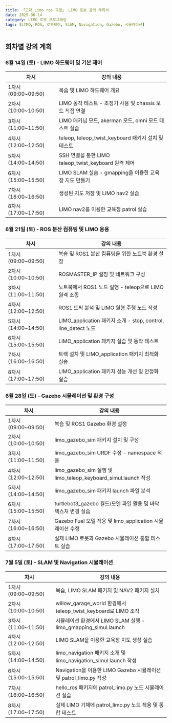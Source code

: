 ```yaml
---
title: 「고대_Limo ros 과정」 LIMO 로봇 강의 계획서
date: 2025-06-14
category: LIMO 로봇 프로그래밍
tags: [LIMO, ROS, 로봇제어, SLAM, Navigation, Gazebo, 시뮬레이션]
---
```


## 회차별 강의 계획

### 6월 14일 (토) - LIMO 하드웨어 및 기본 제어

| 차시                | 강의 내용                                                |
| ------------------- | -------------------------------------------------------- |
| 1차시 (09:00~09:50) | 복습 및 LIMO 하드웨어 개요                               |
| 2차시 (10:00~10:50) | LIMO 동작 테스트 - 조정기 사용 및 chassis 보드 직접 연결 |
| 3차시 (11:00~11:50) | LIMO 매카넘 모드, akerman 모드, omni 모드 테스트 실습    |
| 4차시 (12:00~12:50) | teleop, teleop_twist_keyboard 패키지 설치 및 테스트      |
| 5차시 (14:00~14:50) | SSH 연결을 통한 LIMO teleop_twist_keyboard 원격 제어     |
| 6차시 (15:00~15:50) | LIMO SLAM 실습 - gmapping을 이용한 교육장 지도 만들기    |
| 7차시 (16:00~16:50) | 생성된 지도 저장 및 LIMO nav2 실습                       |
| 8차시 (17:00~17:50) | LIMO nav2를 이용한 교육장 patrol 실습                    |

### 6월 21일 (토) - ROS 분산 컴퓨팅 및 LIMO 응용

| 차시                | 강의 내용                                                      |
| ------------------- | -------------------------------------------------------------- |
| 1차시 (09:00~09:50) | 복습 및 ROS1 분산 컴퓨팅을 위한 노트북 환경 설정               |
| 2차시 (10:00~10:50) | ROSMASTER_IP 설정 및 네트워크 구성                             |
| 3차시 (11:00~11:50) | 노트북에서 ROS1 노드 실행 - teleop으로 LIMO 원격 조종          |
| 4차시 (12:00~12:50) | ROS1 토픽 분석 및 LIMO 원형 주행 노드 작성                     |
| 5차시 (14:00~14:50) | LIMO_application 패키지 소개 - stop, control, line_detect 노드 |
| 6차시 (15:00~15:50) | LIMO_application 패키지 실습 및 동작 테스트                    |
| 7차시 (16:00~16:50) | 트랙 설치 및 LIMO_application 패키지 최적화 실습               |
| 8차시 (17:00~17:50) | LIMO_application 패키지 성능 개선 및 안정화 실습               |

### 6월 28일 (토) - Gazebo 시뮬레이션 및 환경 구성

| 차시                | 강의 내용                                                      |
| ------------------- | -------------------------------------------------------------- |
| 1차시 (09:00~09:50) | 복습 및 ROS1 Gazebo 환경 설정                                  |
| 2차시 (10:00~10:50) | limo_gazebo_sim 패키지 설치 및 구성                            |
| 3차시 (11:00~11:50) | limo_gazebo_sim URDF 수정 - namespace 적용                     |
| 4차시 (12:00~12:50) | limo_gazebo_sim 실행 및 limo_teleop_keyboard_simul.launch 작성 |
| 5차시 (14:00~14:50) | limo_gazebo_sim 패키지 launch 파일 분석                        |
| 6차시 (15:00~15:50) | turtlebot3_gazebo 월드/모델 파일 활용 및 바닥 텍스처 변경 실습 |
| 7차시 (16:00~16:50) | Gazebo Fuel 모델 적용 및 limo_application 시뮬레이션 수정      |
| 8차시 (17:00~17:50) | 실제 LIMO 로봇과 Gazebo 시뮬레이션 통합 테스트 실습            |

### 7월 5일 (토) - SLAM 및 Navigation 시뮬레이션

| 차시                | 강의 내용                                                         |
| ------------------- | ----------------------------------------------------------------- |
| 1차시 (09:00~09:50) | 복습, LIMO SLAM 패키지 및 NAV2 패키지 설치                        |
| 2차시 (10:00~10:50) | willow_garage_world 환경에서 teleop_twist_keyboard로 LIMO 조작    |
| 3차시 (11:00~11:50) | 시뮬레이션 환경에서 LIMO SLAM 실행 - limo_gmapping_simul.launch   |
| 4차시 (12:00~12:50) | LIMO SLAM을 이용한 교육장 지도 생성 실습                          |
| 5차시 (14:00~14:50) | limo_navigation 패키지 소개 및 limo_navigation_simul.launch 작성  |
| 6차시 (15:00~15:50) | Navigation을 이용한 LIMO Gazebo 시뮬레이션 및 patrol_limo.py 작성 |
| 7차시 (16:00~16:50) | hello_ros 패키지에 patrol_limo.py 노드 시뮬레이션 실습            |
| 8차시 (17:00~17:50) | 실제 LIMO 기체에 patrol_limo.py 노드 적용 및 통합 테스트          |
